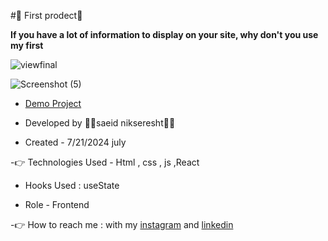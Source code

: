 #🤞 First prodect🤞

**If you have a lot of information to display on your site, why don't you use my first**

![viewfinal](https://user-images.githubusercontent.com/109727844/204102879-086fee63-9bda-43b2-a1aa-49879c3f2d39.jpg)

![Screenshot (5)](https://github.com/user-attachments/assets/7a7b0ce0-94cd-4971-9796-b404c832a2fe)

- [Demo Project](https://saeidnikseresht.github.io/first/)

- Developed by 👨‍💻saeid nikseresht👨‍💻

- Created - 7/21/2024 july

-👉 Technologies Used - Html , css , js ,React

- Hooks Used : useState 

- Role - Frontend

-👉 How to reach me : with my [instagram](https://www.instagram.com/saeid_good_nature) and [linkedin](https://www.linkedin.com/in/saeidnikseresht)
